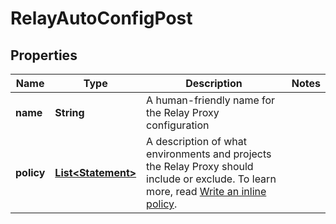 

# RelayAutoConfigPost


## Properties

| Name | Type | Description | Notes |
|------------ | ------------- | ------------- | -------------|
|**name** | **String** | A human-friendly name for the Relay Proxy configuration |  |
|**policy** | [**List&lt;Statement&gt;**](Statement.md) | A description of what environments and projects the Relay Proxy should include or exclude. To learn more, read [Write an inline policy](https://docs.launchdarkly.com/sdk/relay-proxy/automatic-configuration#write-an-inline-policy). |  |



